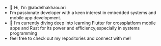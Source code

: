 - 👋 Hi, I’m @abdelhakhaouari
- I’m passionate developer with a keen interest in embedded systems and mobile app development.
- 🌱 I’m currently diving deep into learning Flutter for crossplatform mobile apps and Rust for its power and efficiency,especially in systems programming 
- feel free to check out my repositories and connect with me!
